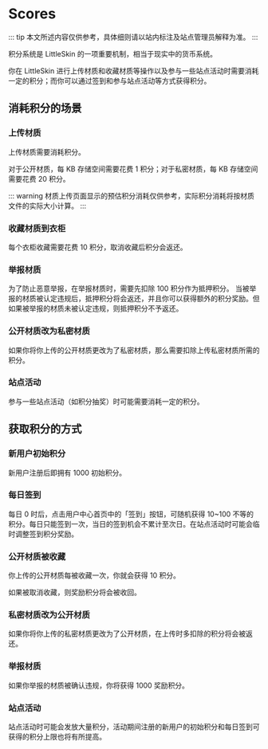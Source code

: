 # Scores

::: tip
本文所述内容仅供参考，具体细则请以站内标注及站点管理员解释为准。
:::

积分系统是 LittleSkin 的一项重要机制，相当于现实中的货币系统。

你在 LittleSkin 进行上传材质和收藏材质等操作以及参与一些站点活动时需要消耗一定的积分；而你可以通过签到和参与站点活动等方式获得积分。

## 消耗积分的场景

### 上传材质 
上传材质需要消耗积分。

对于公开材质，每 KB 存储空间需要花费 1 积分；对于私密材质，每 KB 存储空间需要花费 20 积分。

::: warning
材质上传页面显示的预估积分消耗仅供参考，实际积分消耗将按材质文件的实际大小计算。
:::

### 收藏材质到衣柜

每个衣柜收藏需要花费 10 积分，取消收藏后积分会返还。

### 举报材质

为了防止恶意举报，在举报材质时，需要先扣除 100 积分作为抵押积分。
当被举报的材质被认定违规后，抵押积分将会返还，并且你可以获得额外的积分奖励。但如果被举报的材质未被认定违规，则抵押积分不予返还。

### 公开材质改为私密材质

如果你将你上传的公开材质更改为了私密材质，那么需要扣除上传私密材质所需的积分。

### 站点活动

参与一些站点活动（如积分抽奖）时可能需要消耗一定的积分。

##  获取积分的方式

### 新用户初始积分

新用户注册后即拥有 1000 初始积分。

### 每日签到

每日 0 时后，点击用户中心首页中的「签到」按钮，可随机获得 10~100 不等的积分。每日只能签到一次，当日的签到机会不累计至次日。在站点活动时可能会临时调整签到积分奖励。

### 公开材质被收藏

你上传的公开材质每被收藏一次，你就会获得 10 积分。

如果被取消收藏，则奖励积分将会被收回。

### 私密材质改为公开材质

如果你将你上传的私密材质更改为了公开材质，在上传时多扣除的积分将会被返还。

### 举报材质

如果你举报的材质被确认违规，你将获得 1000 奖励积分。

### 站点活动

站点活动时可能会发放大量积分，活动期间注册的新用户的初始积分和每日签到可获得的积分上限也将有所提高。